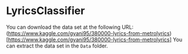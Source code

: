 # LyricsClassifier


You can download the data set at the following URL: (https://www.kaggle.com/gyani95/380000-lyrics-from-metrolyrics)[https://www.kaggle.com/gyani95/380000-lyrics-from-metrolyrics]
You can extract the data set in the `Data` folder.


